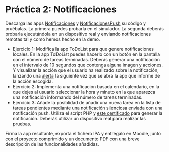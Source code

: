 # Práctica 2: Notificaciones 

Descarga las apps [Notificaciones](https://github.com/domingogallardo/apuntes-spm-ios/raw/master/apps/Notificaciones.zip)
y [NotificacionesPush](https://github.com/domingogallardo/apuntes-spm-ios/raw/master/apps/NotificacionesPush.zip)
   su código y pruébalas. La primera puedes probarla en el
   simulador. La segunda deberás probarla ejecutándola en un
   dispositivo real y enviando notificaciones remotas tal y como hemos
   hecho en la demo.

- Ejercicio 1: Modifica la app ToDoList para que genere
  notificaciones locales. En la app ToDoList puedes hacerlo con un
  botón en la pantalla con el número de tareas terminadas. Deberás
  generar una notificación en el intervalo de 10 segundos que contenga
  alguna imagen y acciones. Y visualizar la acción que el usuario ha
  realizado sobre la notificación, lanzando una
  [alerta](https://developer.apple.com/reference/uikit/uialertcontroller)
  la siguiente vez que se abra la app que informe de la acción
  escogida.
- Ejercicio 2: Implementa una notificación basada en el
  calendario, en la que dejes al usuario seleccionar la
  hora y minuto en la que aparezca una notificación informando del
  número de tareas terminadas.
- Ejercicio 3: Añade la posiblidad de añadir una nueva
  tarea en la lista de tareas pendientes mediante una notificación
  silenciosa enviada con una notificación push. Utiliza el script PHP
  y [este certificado](https://github.com/domingogallardo/apuntes-spm-ios/raw/master/cert-todolist.pem) para generar la
  notificación. Deberás utilizar un dispositivo real para realizar las
  pruebas.

Firma la app resultante, exporta el fichero IPA y entrégalo en
Moodle, junto con el proyecto comprimido y un documento PDF con una
breve descripción de las funcionalidades añadidas.

